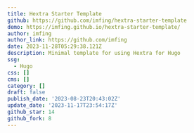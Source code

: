 ```yaml
---
title: Hextra Starter Template
github: https://github.com/imfing/hextra-starter-template
demo: https://imfing.github.io/hextra-starter-template/
author: imfing
author_link: https://github.com/imfing
date: 2023-11-28T05:29:38.121Z
description: Minimal template for using Hextra for Hugo
ssg:
  - Hugo
css: []
cms: []
category: []
draft: false
publish_date: '2023-08-23T20:43:02Z'
update_date: '2023-11-17T23:54:17Z'
github_star: 14
github_fork: 8
---
```

